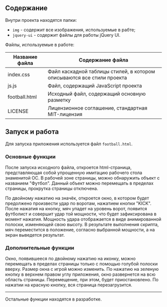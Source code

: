 ## Содержание
Внутри проекта находятся папки: 
  * `img` - содержит все изображения, используемые в рабте;
  * `jquery-ui` - содержит файлы для работы jQuery UI.

Файлы, используемые в работе:

Название файла  | Содержание файла
----------------|----------------------
index.css       | Файл каскадной таблицы стилей, в котором описываются все стили проекта
js.js           | Файл, содержащий JavaScript проекта
football.html   | Исходный файл, содержащий основную разметку
LICENSE         | Лицензионное соглашение, стандартная MIT-лицензия

## Запуск и работа
Для запуска приложения используется файл `football.html`.

### Основные функции
После запуска исходного файла, откроется html-страница, представляющая собой упрощенную имитацию рабочего стола знаменитой ОС. В рабочей зоне страницы, можно обнаружить объект с названием "Футбол". Данный объект можно перемещать в пределах страницы, прокрутка страницы отключена.

По двойному нажатию на значёк, откроется окно, в котором будет предолжено произвести удар по воротам, нажатием кнопки "KICK". После нажатия на кнопку, мяч упадет на уровень ворот, появится футболист и совершит удар той мощности, что будет зафиксирована в момент нажатия. Мощность удара отображается в виде анимированной полоски, изменяющей свою высоту. В результате выполнения скрипта, мяч переместится в положение, согласно выбранной мощности, а на экран выведется результат.

### Дополнительные функции
Окно, появившееся по двойному нажатию на иконку, можно перемещать в пределах страницы только с помощью голубой полоски вверху. Размер окна с игрой можно изменить. По нажатию на зеленую кнопку в верхнем правом углу приложения, окно развернется на всю область страницы. Перемещение, при этом, будет приостановлено. По нажатии на красную кнопку, вся страница перезагрузится.

****************************************
Остальные функции находятся в разработке.
